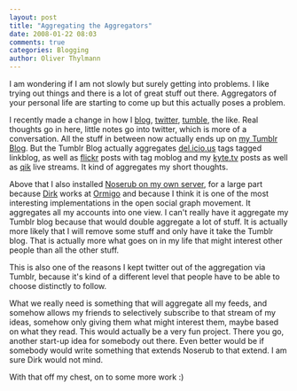 ```yaml
---
layout: post
title: "Aggregating the Aggregators"
date: 2008-01-22 08:03
comments: true
categories: Blogging
author: Oliver Thylmann
---
```











I am wondering if I am not slowly but surely getting into problems. I like trying out things and there is a lot of great stuff out there. Aggregators of your personal life are starting to come up but this actually poses a problem.

I recently made a change in how I [blog](http://blog.thylmann.net/), [twitter](http://twitter.com/olivert), [tumble](http://stuff.thylmann.net/), the like. Real thoughts go in here, little notes go into twitter, which is more of a conversation. All the stuff in between now actually ends up on [my Tumblr Blog](http://stuff.thylmann.net/). But the Tumblr Blog actually aggregates [del.icio.us](http://del.icio.us) tags tagged linkblog, as well as [flickr](http://flickr.com) posts with tag moblog and my [kyte.tv](http://kyte.tv) posts as well as [qik](http://qik.com/oliver) live streams. It kind of aggregates my short thoughts.

Above that I also installed [Noserub on my own server](http://id.thylmann.net/othylmann), for a large part because [Dirk](http://olbertz.de) works at [Ormigo](http://ormigo.com/) and because I think it is one of the most interesting implementations in the open social graph movement. It aggregates all my accounts into one view. I can't really have it aggregate my Tumblr blog because that would double aggregate a lot of stuff. It is actually more likely that I will remove some stuff and only have it take the Tumblr blog. That is actually more what goes on in my life that might interest other people than all the other stuff.

This is also one of the reasons I kept twitter out of the aggregation via Tumblr, because it's kind of a different level that people have to be able to choose distinctly to follow.

What we really need is something that will aggregate all my feeds, and somehow allows my friends to selectively subscribe to that stream of my ideas, somehow only giving them what might interest them, maybe based on what they read. This would actually be a very fun project. There you go, another start-up idea for somebody out there. Even better would be if somebody would write something that extends Noserub to that extend. I am sure Dirk would not mind.

With that off my chest, on to some more work :)


